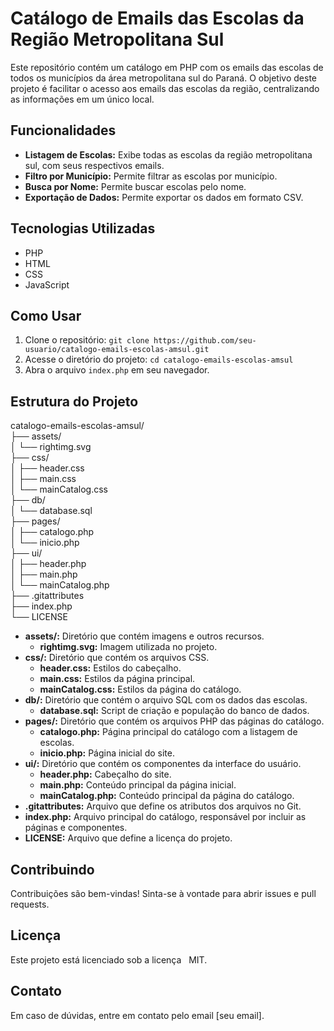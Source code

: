 # Catálogo de Emails das Escolas da Região Metropolitana Sul

Este repositório contém um catálogo em PHP com os emails das escolas de todos os municípios da área metropolitana sul do Paraná. O objetivo deste projeto é facilitar o acesso aos emails das escolas da região, centralizando as informações em um único local.

## Funcionalidades

* **Listagem de Escolas:** Exibe todas as escolas da região metropolitana sul, com seus respectivos emails.
* **Filtro por Município:** Permite filtrar as escolas por município.
* **Busca por Nome:** Permite buscar escolas pelo nome.
* **Exportação de Dados:** Permite exportar os dados em formato CSV.

## Tecnologias Utilizadas

* PHP
* HTML
* CSS
* JavaScript

## Como Usar

1. Clone o repositório: `git clone https://github.com/seu-usuario/catalogo-emails-escolas-amsul.git`
2. Acesse o diretório do projeto: `cd catalogo-emails-escolas-amsul`
3. Abra o arquivo `index.php` em seu navegador.

## Estrutura do Projeto

catalogo-emails-escolas-amsul/ <br>
├── assets/ <br>
│   └── rightimg.svg <br>
├── css/ <br>
│   ├── header.css <br>
│   ├── main.css <br>
│   └── mainCatalog.css <br>
├── db/ <br>
│   └── database.sql <br>
├── pages/ <br>
│   ├── catalogo.php <br>
│   └── inicio.php <br>
├── ui/ <br>
│   ├── header.php <br>
│   ├── main.php <br>
│   └── mainCatalog.php <br>
├── .gitattributes <br>
├── index.php <br>
└── LICENSE <br>

* **assets/:** Diretório que contém imagens e outros recursos.
    * **rightimg.svg:** Imagem utilizada no projeto.
* **css/:** Diretório que contém os arquivos CSS.
    * **header.css:** Estilos do cabeçalho.
    * **main.css:** Estilos da página principal.
    * **mainCatalog.css:** Estilos da página do catálogo.
* **db/:** Diretório que contém o arquivo SQL com os dados das escolas.
    * **database.sql:** Script de criação e população do banco de dados.
* **pages/:** Diretório que contém os arquivos PHP das páginas do catálogo.
    * **catalogo.php:** Página principal do catálogo com a listagem de escolas.
    * **inicio.php:** Página inicial do site.
* **ui/:** Diretório que contém os componentes da interface do usuário.
    * **header.php:** Cabeçalho do site.
    * **main.php:** Conteúdo principal da página inicial.
    * **mainCatalog.php:** Conteúdo principal da página do catálogo.
* **.gitattributes:** Arquivo que define os atributos dos arquivos no Git.
* **index.php:** Arquivo principal do catálogo, responsável por incluir as páginas e componentes.
* **LICENSE:** Arquivo que define a licença do projeto.

## Contribuindo

Contribuições são bem-vindas! Sinta-se à vontade para abrir issues e pull requests.

## Licença

Este projeto está licenciado sob a licença   
 MIT.

## Contato

Em caso de dúvidas, entre em contato pelo email [seu email].
